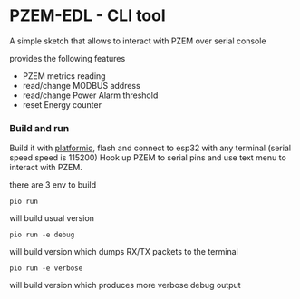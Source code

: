 PZEM-EDL - CLI tool
======

A simple sketch that allows to interact with PZEM over serial console

provides the following features
 - PZEM metrics reading
 - read/change MODBUS address
 - read/change Power Alarm threshold
 - reset Energy counter


### Build and run
Build it with [platformio](https://platformio.org/), flash and connect to esp32 with any terminal (serial speed speed is 115200)
Hook up PZEM to serial pins and use text menu to interact with PZEM.

there are 3 env to build

```
pio run
```
will build usual version

```
pio run -e debug
```
will build version which dumps RX/TX packets to the terminal

```
pio run -e verbose
```
will build version which produces more verbose debug output
